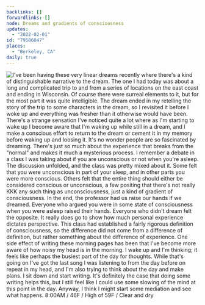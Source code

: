 ```yaml
---
backlinks: []
forwardlinks: []
node: Dreams and gradients of consciousness
updates:
  - "2022-02-01"
id: "79586047"
places:
  - "Berkeley, CA"
daily: true
---
```


![I've been having these very linear dreams recently where there's a kind of distinguishable narrative to the dream. The one I had today was about a long and complicated trip to and from a series of locations on the east coast and ending in Wisconsin. Of course there were surreal elements to it, but for the most part it was quite intelligible. The dream ended in my retelling the story of the trip to some characters in the dream, so I revisited it before I woke up and everything was fresher than it otherwise would have been. There's a strange sensation I've noticed quite a lot where as I'm starting to wake up I become aware that I'm waking up while still in a dream, and I make a conscious effort to return to the dream or cement it in my memory before waking up and loosing it. It's no wonder people are so fascinated by dreaming. There's just so much about the experience that breaks from the "normal" and makes it much a mysterious process. I remember a debate in a class I was taking about if you are unconscious or not when you're asleep. The discussion unfolded, and the class was pretty mixed about it. Some felt that you were unconscious in part of your sleep, and in other parts you were more conscious. Others felt that the entire thing should either be considered conscious or unconscious, a few positing that there's not really KKK any such thing as unconsciousness, just a kind of gradient of consciousness. In the end, the professor had us raise our hands if we dreamed. Everyone who argued you were in some state of consciousness when you were asleep raised their hands. Everyone who didn't dream felt the opposite. It really does go to show how much personal experience dictates perspective. This class had established a fairly rigorous definition of consciousness, so the difference did not come from a difference of definition, but rather something about the difference of experience. One side effect of writing these morning pages has been that I've become more aware of how noisy my head is in the morning. I wake up and I'm thinking; it feels like perhaps the busiest part of the day for thoughts. While that's going on I've got the last song I was listening to from the day before on repeat in my head, and I'm also trying to think about the day and make plans. I sit down and start writing. It's definitely the case that doing some writing helps this, but I still feel like I could use some slowing of the mind at this point in the day. Anyway, I think I might start some mediation and see what happens. 8:00AM / 46F / High of 59F / Clear and dry](images/79586047/qLrmGFBjIZ-daily.webp)
